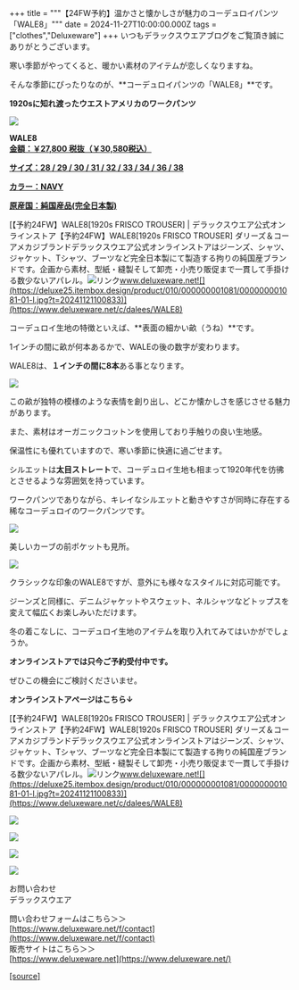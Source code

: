 +++
title = """【24FW予約】温かさと懐かしさが魅力のコーデュロイパンツ「WALE8」"""
date = 2024-11-27T10:00:00.000Z
tags = ["clothes","Deluxeware"]
+++
いつもデラックスウエアブログをご覧頂き誠にありがとうございます。

寒い季節がやってくると、暖かい素材のアイテムが恋しくなりますね。

そんな季節にぴったりなのが、**コーデュロイパンツの「WALE8」**です。

**1920sに知れ渡ったウエストアメリカのワークパンツ**

[![](https://stat.ameba.jp/user_images/20241127/16/deluxeware/81/ec/j/o0800080015514905039.jpg)](https://stat.ameba.jp/user_images/20241127/16/deluxeware/81/ec/j/o0800080015514905039.jpg)

**WALE8**  
**[金額：￥27,800 税抜（￥30,580税込）](https://www.deluxeware.net/c/dalees/WALE8)**

**[サイズ：28 / 29 / 30 / 31 / 32 / 33 / 34 / 36 / 38](https://www.deluxeware.net/c/dalees/WALE8)**

**[カラー：NAVY](https://www.deluxeware.net/c/dalees/WALE8)**

**[原産国：純国産品(完全日本製)](https://www.deluxeware.net/c/dalees/WALE8)**

[【予約24FW】WALE8\[1920s FRISCO TROUSER\] | デラックスウエア公式オンラインストア【予約24FW】WALE8\[1920s FRISCO TROUSER\] ダリーズ＆コー アメカジブランドデラックスウエア公式オンラインストアはジーンズ、シャツ、ジャケット、Tシャツ、ブーツなど完全日本製にて製造する拘りの純国産ブランドです。企画から素材、型紙・縫製そして卸売・小売り販促まで一貫して手掛ける数少ないアパレル。![リンク](https://c.stat100.ameba.jp/ameblo/symbols/v3.20.0/svg/gray/editor_link.svg)www.deluxeware.net![](https://deluxe25.itembox.design/product/010/000000001081/000000001081-01-l.jpg?t=20241121100833)](https://www.deluxeware.net/c/dalees/WALE8)

コーデュロイ生地の特徴といえば、**表面の細かい畝（うね）**です。

1インチの間に畝が何本あるかで、WALEの後の数字が変わります。

WALE8は、**１インチの間に8本**ある事となります。

[![](https://stat.ameba.jp/user_images/20241127/16/deluxeware/5c/94/j/o0800080015514906435.jpg)](https://stat.ameba.jp/user_images/20241127/16/deluxeware/5c/94/j/o0800080015514906435.jpg)

この畝が独特の模様のような表情を創り出し、どこか懐かしさを感じさせる魅力があります。

また、素材はオーガニックコットンを使用しており手触りの良い生地感。

保温性にも優れていますので、寒い季節に快適に過ごせます。

シルエットは**太目ストレート**で、コーデュロイ生地も相まって1920年代を彷彿とさせるような雰囲気を持っています。

ワークパンツでありながら、キレイなシルエットと動きやすさが同時に存在する稀なコーデュロイのワークパンツです。

[![](https://stat.ameba.jp/user_images/20241127/16/deluxeware/50/3c/j/o0800080015514909239.jpg)](https://stat.ameba.jp/user_images/20241127/16/deluxeware/50/3c/j/o0800080015514909239.jpg)

美しいカーブの前ポケットも見所。

[![](https://stat.ameba.jp/user_images/20241127/16/deluxeware/2d/87/j/o0800080015514914978.jpg)](https://stat.ameba.jp/user_images/20241127/16/deluxeware/2d/87/j/o0800080015514914978.jpg)

クラシックな印象のWALE8ですが、意外にも様々なスタイルに対応可能です。

ジーンズと同様に、デニムジャケットやスウェット、ネルシャツなどトップスを変えて幅広くお楽しみいただけます。

冬の着こなしに、コーデュロイ生地のアイテムを取り入れてみてはいかがでしょうか。

**オンラインストアでは只今ご予約受付中です。**

ぜひこの機会にご検討くださいませ。

**オンラインストアページはこちら↓**

[【予約24FW】WALE8\[1920s FRISCO TROUSER\] | デラックスウエア公式オンラインストア【予約24FW】WALE8\[1920s FRISCO TROUSER\] ダリーズ＆コー アメカジブランドデラックスウエア公式オンラインストアはジーンズ、シャツ、ジャケット、Tシャツ、ブーツなど完全日本製にて製造する拘りの純国産ブランドです。企画から素材、型紙・縫製そして卸売・小売り販促まで一貫して手掛ける数少ないアパレル。![リンク](https://c.stat100.ameba.jp/ameblo/symbols/v3.20.0/svg/gray/editor_link.svg)www.deluxeware.net![](https://deluxe25.itembox.design/product/010/000000001081/000000001081-01-l.jpg?t=20241121100833)](https://www.deluxeware.net/c/dalees/WALE8)

[![](https://stat.ameba.jp/user_images/20241116/16/deluxeware/4a/05/j/o1200050015510661447.jpg?caw=800)](https://www.deluxeware.net/c/deluxeware/D-26)

[![](https://stat.ameba.jp/user_images/20240315/15/deluxeware/04/7f/j/o0800026015413271803.jpg?caw=800)](https://www.instagram.com/deluxeware/?hl=ja)

[![](https://stat.ameba.jp/user_images/20220415/12/deluxeware/3b/ce/j/o0800026015103175481.jpg?caw=800)](https://www.deluxeware.net/f/headstore)

[![](https://stat.ameba.jp/user_images/20220415/12/deluxeware/d7/c6/j/o0800026015103175487.jpg?caw=800)](https://www.deluxeware.net/)

お問い合わせ  
デラックスウエア

問い合わせフォームはこちら＞＞  
[https://www.deluxeware.net/f/contact](https://www.deluxeware.net/f/contact)  
販売サイトはこちら＞＞  
[https://www.deluxeware.net](https://www.deluxeware.net/)

[[source]](https://ameblo.jp/deluxeware/entry-12876553259.html)

